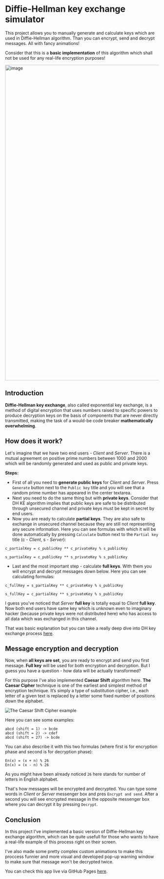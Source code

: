 # Diffie-Hellman key exchange simulator

This project allows you to manually generate and calculate keys which are used in Diffie-Hellman algorithm. 
Than you can encrypt, send and decrypt messages. All with fancy animations! 

Consider that this is a **basic implementation** of this algorithm which shall not be used 
for any real-life encryption purposes!

<img width="1032" alt="image" src="https://user-images.githubusercontent.com/103210607/172015146-472c489b-e407-4008-a9d9-65e3b0840c82.png">

## Introduction

**Diffie-Hellman key exchange**, also called exponential key exchange, 
is a method of digital encryption that uses numbers raised to specific powers to produce 
decryption keys on the basis of components that are never directly transmitted, making the task 
of a would-be code breaker **mathematically overwhelming**.

## How does it work?

Let's imagine that we have two end users - *Client* and *Server*. 
There is a mutual agreement on positive prime numbers between 1000
and 2000 which will be randomly generated and used as public and private keys.

**Steps:**

- First of all you need to **generate public keys** for *Client* and *Server*. Press ```Generate``` button next to the ```Public key``` title and you will see that a random prime number has appeared in the center textarea.
- Next you need to do the same thing but with **private keys**. Consider that DH KE algorithm implies that public keys are safe to be distributed through unsecured channel and private keys must be kept in secret by end users.
- Now you are ready to calculate **partial keys**. They are also safe to exchange in unsecured channel because they are still not representing any secure information. Here you can see formulas with which it will be done automatically by pressing ```Calculate``` button next to the ```Partial key``` title (c - *Client*, s - *Server*):

```
c_partialKey = c_publicKey ** c_privateKey % s_publicKey
```
```
s_partialKey = c_publicKey ** s_privateKey % s_publicKey
```
- Last and the most important step - calculate **full keys**. With them you will encrypt and decrypt messages down below. Here you can see calculating formulas:
```
c_fullKey = s_partialKey ** c_privateKey % s_publicKey
```
```
s_fullKey = c_partialKey ** s_privateKey % s_publicKey
```
I guess you've noticed that *Server* **full key** is totally equal to *Client* **full key**. Now both end users
have same key which is unknown even to imaginary hacker (because private keys were not distributed here) who has access
to all data which was exchanged in this channel.  

That was basic explanation but you can take a really deep dive into
DH key exchange process [here](https://www.comparitech.com/blog/information-security/diffie-hellman-key-exchange/).

## Message encryption and decryption

Now, when **all keys are set**, you are ready to encrypt and send 
you first message. **Full key** will be used for both encryption and decryption. But I guess you
have a question - how data will be actually transformed?

For this purpose I've also implemented **Caesar Shift** algorithm here. **The Caesar Cipher** technique is one of the earliest 
and simplest method of encryption technique. It’s simply 
a type of substitution cipher, i.e., each letter of a given 
text is replaced by a letter some fixed number of 
positions down the alphabet.

![The Caesar Shift Cipher example](https://media.geeksforgeeks.org/wp-content/uploads/ceaserCipher.png)

Here you can see some examples:

```
abcd (shift = 1) -> bcde
abcd (shift = 2) -> cdef
abcd (shift = 27) -> bcde
```

You can also describe it with this two formulas (where first is
for encryption phase and second is for decryption phase):

```
En(x) = (x + n) % 26
En(x) = (x - n) % 26
```
As you might have been already noticed ```26``` here stands for number of 
letters in English alphabet.

That's how messages will be encrypted and decrypted. You can type some
words in *Client* or *Server* messenger box and pres ```Encrypt and send```. After a second
you will see encrypted message in the opposite messenger box where you can 
decrypt it by pressing ```Decrypt```.

## Conclusion

In this project I've implemented a basic version of Diffie-Hellman
key exchange algorithm, which can be quite usefull for those who
wants to have a real-life example of this process right on their
screen. 

I've also made some pretty complex custom animations to make this proccess funnier and more visual and developed
pop-up warning window to make sure that message won't be decrypted twice.

You can check this app live via GitHub Pages [here](https://kr4chinin.github.io/dh-key-exchange/).
